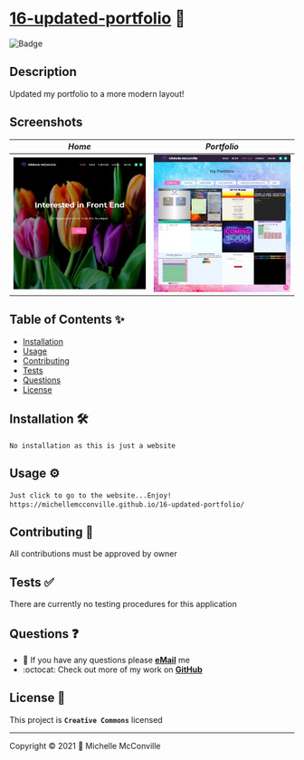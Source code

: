 
# [16-updated-portfolio](https://github.com/MichelleMcConville/16-updated-portfolio) 🔗

![Badge](https://img.shields.io/badge/license-CC-f2ea05)

## Description

Updated my portfolio to a more modern layout!

## Screenshots

| ***Home***                     | ***Portfolio***                         |
| :----------------------------: | :-------------------------------------: |
| ![About](./docs/mmHome400.jpg) | ![Portfolio](./docs/mmPortfolio400.jpg) |

## Table of Contents ✨

* [Installation](#installation)
* [Usage](#usage)
* [Contributing](#contributing)
* [Tests](#tests)
* [Questions](#questions)
* [License](#license)

## Installation 🛠️ <a name="installation"></a>

```.
No installation as this is just a website
```

## Usage ⚙️ <a name="usage"></a>

```.
Just click to go to the website...Enjoy!
https://michellemcconville.github.io/16-updated-portfolio/
```

## Contributing 🤝 <a name="contributing"></a>

All contributions must be approved by owner

## Tests ✅ <a name="tests"></a>

There are currently no testing procedures for this application

## Questions ❓ <a name="questions"></a>

* 📧 If you have any questions please [**eMail**](mailto:dev.mchel@gmail.com) me
* :octocat: Check out more of my work on [**GitHub**](https://github.com/MichelleMcConville)

## License 📝 <a name="license"></a>

This project is **`Creative Commons`** licensed

---

 Copyright ©️ 2021 🌷 Michelle McConville
